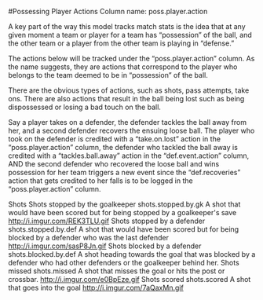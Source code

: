 #Possessing Player Actions
Column name: poss.player.action

A key part of the way this model tracks match stats is the idea that at any given moment a team or player for a team has “possession” of the ball, and the other team or a player from the other team is playing in “defense.” 

The actions below will be tracked under the “poss.player.action” column. As the name suggests, they are actions that correspond to the player who belongs to the team deemed to be in “possession” of the ball. 

There are the obvious types of actions, such as shots, pass attempts, take ons. There are also actions that result in the ball being lost such as being dispossessed or losing a bad touch on the ball.

Say a player takes on a defender, the defender tackles the ball away from her, and a second defender recovers the ensuing loose ball. The player who took on the defender is credited with a “take.on.lost” action in the “poss.player.action” column, the defender who tackled the ball away is credited with a “tackles.ball.away” action in the “def.event.action” column, AND the second defender who recovered the loose ball and wins possession for her team triggers a new event since the  “def.recoveries” action that gets credited to her falls is to be logged in the “poss.player.action” column.

Shots
Shots stopped by the goalkeeper
shots.stopped.by.gk
A shot that would have been scored but for being stopped by a goalkeeper's save
http://i.imgur.com/REK3TLU.gif
Shots stopped by a defender
shots.stopped.by.def
A shot that would have been scored but for being blocked by a defender who was the last defender
http://i.imgur.com/sasP8Jn.gif
Shots blocked by a defender
shots.blocked.by.def
A shot heading towards the goal that was blocked by a defender who had other defenders or the goalkeeper behind her.
Shots missed
shots.missed
A shot that misses the goal or hits the post or crossbar.
http://i.imgur.com/e0BpEze.gif
Shots scored
shots.scored
A shot that goes into the goal
http://i.imgur.com/7aQaxMn.gif
